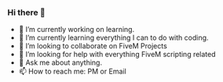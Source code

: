 ### Hi there 👋

- 🔭 I’m currently working on learning.
- 🌱 I’m currently learning everything I can to do with coding.
- 👯 I’m looking to collaborate on FiveM Projects
- 🤔 I’m looking for help with everything FiveM scripting related
- 💬 Ask me about anything.
- 📫 How to reach me: PM or Email
